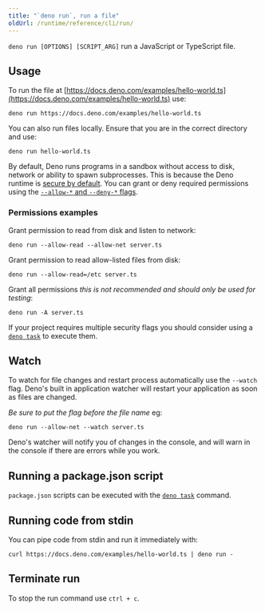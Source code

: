 ```yaml
---
title: "`deno run`, run a file"
oldUrl: /runtime/reference/cli/run/
---
```


`deno run [OPTIONS] [SCRIPT_ARG]` run a JavaScript or TypeScript file.

## Usage

To run the file at
[https://docs.deno.com/examples/hello-world.ts](https://docs.deno.com/examples/hello-world.ts)
use:

```console
deno run https://docs.deno.com/examples/hello-world.ts
```

You can also run files locally. Ensure that you are in the correct directory and
use:

```console
deno run hello-world.ts
```

By default, Deno runs programs in a sandbox without access to disk, network or
ability to spawn subprocesses. This is because the Deno runtime is
[secure by default](/runtime/manual/runtime/permission_apis). You can grant or
deny required permissions using the
[`--allow-*` and `--deny-*` flags](/runtime/manual/basics/permissions).

### Permissions examples

Grant permission to read from disk and listen to network:

```console
deno run --allow-read --allow-net server.ts
```

Grant permission to read allow-listed files from disk:

```console
deno run --allow-read=/etc server.ts
```

Grant all permissions _this is not recommended and should only be used for
testing_:

```console
deno run -A server.ts
```

If your project requires multiple security flags you should consider using a
[`deno task`](./task_runner) to execute them.

## Watch

To watch for file changes and restart process automatically use the `--watch`
flag. Deno's built in application watcher will restart your application as soon
as files are changed.

_Be sure to put the flag before the file name_ eg:

```console
deno run --allow-net --watch server.ts
```

Deno's watcher will notify you of changes in the console, and will warn in the
console if there are errors while you work.

## Running a package.json script

`package.json` scripts can be executed with the [`deno task`](./task_runner)
command.

## Running code from stdin

You can pipe code from stdin and run it immediately with:

```console
curl https://docs.deno.com/examples/hello-world.ts | deno run -
```

## Terminate run

To stop the run command use `ctrl + c`.
